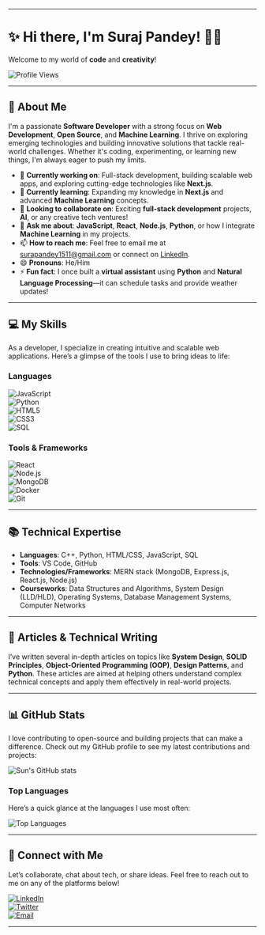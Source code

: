 
---

# ✨ Hi there, I'm **Suraj Pandey**! 👨‍💻  
Welcome to my world of **code** and **creativity**!  

![Profile Views](https://komarev.com/ghpvc/?username=thesunpandey&color=brightgreen)

---

## 🌟 About Me

I'm a passionate **Software Developer** with a strong focus on **Web Development**, **Open Source**, and **Machine Learning**. I thrive on exploring emerging technologies and building innovative solutions that tackle real-world challenges. Whether it's coding, experimenting, or learning new things, I'm always eager to push my limits.

- 🔭 **Currently working on**: Full-stack development, building scalable web apps, and exploring cutting-edge technologies like **Next.js**.
- 🌱 **Currently learning**: Expanding my knowledge in **Next.js** and advanced **Machine Learning** concepts.
- 👯 **Looking to collaborate on**: Exciting **full-stack development** projects, **AI**, or any creative tech ventures!
- 💬 **Ask me about**: **JavaScript**, **React**, **Node.js**, **Python**, or how I integrate **Machine Learning** in my projects.
- 📫 **How to reach me**: Feel free to email me at [surapandey1511@gmail.com](mailto:surapandey1511@gmail.com) or connect on [LinkedIn](https://www.linkedin.com/in/surajpandey15/).
- 😄 **Pronouns**: He/Him
- ⚡ **Fun fact**: I once built a **virtual assistant** using **Python** and **Natural Language Processing**—it can schedule tasks and provide weather updates!

---

## 💻 My Skills

As a developer, I specialize in creating intuitive and scalable web applications. Here’s a glimpse of the tools I use to bring ideas to life:

### **Languages**
![JavaScript](https://img.shields.io/badge/-JavaScript-black?style=flat-square&logo=javascript)  
![Python](https://img.shields.io/badge/-Python-black?style=flat-square&logo=python)  
![HTML5](https://img.shields.io/badge/-HTML5-black?style=flat-square&logo=html5)  
![CSS3](https://img.shields.io/badge/-CSS3-black?style=flat-square&logo=css3)  
![SQL](https://img.shields.io/badge/-SQL-black?style=flat-square&logo=postgresql)  

### **Tools & Frameworks**
![React](https://img.shields.io/badge/-React-black?style=flat-square&logo=react)  
![Node.js](https://img.shields.io/badge/-Node.js-black?style=flat-square&logo=node.js)  
![MongoDB](https://img.shields.io/badge/-MongoDB-black?style=flat-square&logo=mongodb)  
![Docker](https://img.shields.io/badge/-Docker-black?style=flat-square&logo=docker)  
![Git](https://img.shields.io/badge/-Git-black?style=flat-square&logo=git)  

---

## 📚 Technical Expertise

- **Languages**: C++, Python, HTML/CSS, JavaScript, SQL
- **Tools**: VS Code, GitHub
- **Technologies/Frameworks**: MERN stack (MongoDB, Express.js, React.js, Node.js)
- **Courseworks**: Data Structures and Algorithms, System Design (LLD/HLD), Operating Systems, Database Management Systems, Computer Networks

---

## 📝 Articles & Technical Writing

I’ve written several in-depth articles on topics like **System Design**, **SOLID Principles**, **Object-Oriented Programming (OOP)**, **Design Patterns**, and **Python**. These articles are aimed at helping others understand complex technical concepts and apply them effectively in real-world projects.

---

## 📊 GitHub Stats

I love contributing to open-source and building projects that can make a difference. Check out my GitHub profile to see my latest contributions and projects:

![Sun's GitHub stats](https://github-readme-stats.vercel.app/api?username=thesunpandey&show_icons=true&theme=radical)

### **Top Languages**

Here’s a quick glance at the languages I use most often:

![Top Languages](https://github-readme-stats.vercel.app/api/top-langs/?username=thesunpandey&layout=compact&theme=radical)

---

## 🤝 Connect with Me

Let’s collaborate, chat about tech, or share ideas. Feel free to reach out to me on any of the platforms below!

[![LinkedIn](https://img.shields.io/badge/-LinkedIn-black?style=flat-square&logo=linkedin)](https://www.linkedin.com/in/surajpandey15/)  
[![Twitter](https://img.shields.io/badge/-Twitter-black?style=flat-square&logo=twitter)](https://twitter.com/thesunpandey)  
[![Email](https://img.shields.io/badge/-Email-black?style=flat-square&logo=gmail)](mailto:surajpandey1511@gmail.com)

---
